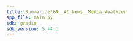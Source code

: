 ```yaml
---
title: Summarize360__AI_News__Media_Analyzer
app_file: main.py
sdk: gradio
sdk_version: 5.44.1
---
```

